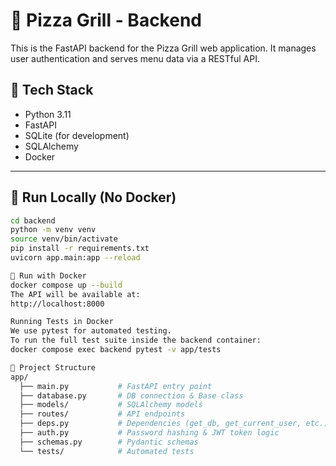 # 🍕 Pizza Grill - Backend

This is the FastAPI backend for the Pizza Grill web application. It manages user authentication and serves menu data via a RESTful API.

## 🔧 Tech Stack

- Python 3.11  
- FastAPI  
- SQLite (for development)  
- SQLAlchemy  
- Docker  

---

## 🧪 Run Locally (No Docker)

```bash
cd backend
python -m venv venv
source venv/bin/activate
pip install -r requirements.txt
uvicorn app.main:app --reload

🐳 Run with Docker
docker compose up --build
The API will be available at:
http://localhost:8000

Running Tests in Docker
We use pytest for automated testing.
To run the full test suite inside the backend container:
docker compose exec backend pytest -v app/tests

📂 Project Structure
app/
  ├── main.py           # FastAPI entry point
  ├── database.py       # DB connection & Base class
  ├── models/           # SQLAlchemy models
  ├── routes/           # API endpoints
  ├── deps.py           # Dependencies (get_db, get_current_user, etc.)
  ├── auth.py           # Password hashing & JWT token logic
  ├── schemas.py        # Pydantic schemas
  └── tests/            # Automated tests